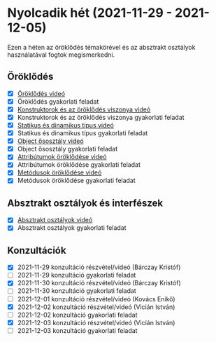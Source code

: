# Nyolcadik hét (2021-11-29 - 2021-12-05)

Ezen a héten az öröklődés témakörével és az absztrakt osztályok használatával 
fogtok megismerkedni.

## Öröklődés

* [x] [Öröklődés videó](https://e-learning.training360.com/courses/take/java-se-alapok-java-nyelvi-elemek/lessons/29592409-oroklodes)
* [x] Öröklődés gyakorlati feladat
* [x] [Konstruktorok és az öröklődés viszonya videó](https://e-learning.training360.com/courses/take/java-se-alapok-java-nyelvi-elemek/lessons/29592419-konstruktorok-es-az-oroklodes-viszonya)
* [x] Konstruktorok és az öröklődés viszonya gyakorlati feladat
* [x] [Statikus és dinamikus típus videó](https://e-learning.training360.com/courses/take/java-se-alapok-java-nyelvi-elemek/lessons/29556759-statikus-es-dinamikus-tipus)
* [x] Statikus és dinamikus típus gyakorlati feladat
* [x] [Object ősosztály videó](https://e-learning.training360.com/courses/take/java-se-alapok-java-nyelvi-elemek/lessons/29592426-object-ososztaly)
* [x] Object ősosztály gyakorlati feladat
* [x] [Attribútumok öröklődése videó](https://e-learning.training360.com/courses/take/java-se-alapok-java-nyelvi-elemek/lessons/29592433-attributumok-oroklodese)
* [x] Attribútumok öröklődése gyakorlati feladat
* [x] [Metódusok öröklődése videó](https://e-learning.training360.com/courses/take/java-se-alapok-java-nyelvi-elemek/lessons/29592443-metodusok-oroklodese)
* [x] Metódusok öröklődése gyakorlati feladat
  
## Absztrakt osztályok és interfészek

* [x] [Absztrakt osztályok videó](https://e-learning.training360.com/courses/take/java-se-alapok-java-nyelvi-elemek/lessons/29592461-absztrakt-osztalyok)
* [x] Absztrakt osztályok gyakorlati feladat

## Konzultációk

* [x] 2021-11-29 konzultáció részvétel/videó (Bárczay Kristóf)
* [ ] 2021-11-29 konzultáció gyakorlati feladat
* [x] 2021-11-30 konzultáció részvétel/videó (Bárczay Kristóf)
* [ ] 2021-11-30 konzultáció gyakorlati feladat
* [ ] 2021-12-01 konzultáció részvétel/videó (Kovács Enikő)
* [x] 2021-12-02 konzultáció részvétel/videó (Vicián István)
* [ ] 2021-12-02 konzultáció gyakorlati feladat
* [x] 2021-12-03 konzultáció részvétel/videó (Vicián István)
* [ ] 2021-12-03 konzultáció gyakorlati feladat